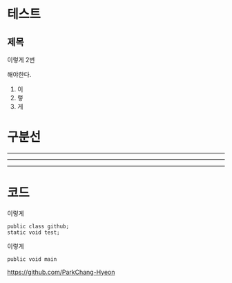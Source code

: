 # 테스트
## 제목
이렇게 2번

해야한다.
1. 이
2. 렇
3. 게
# 구분선
---

------

***

# 코드

이렇게

    public class github;
    static void test;

이렇게

```
public void main
```

<https://github.com/ParkChang-Hyeon>

